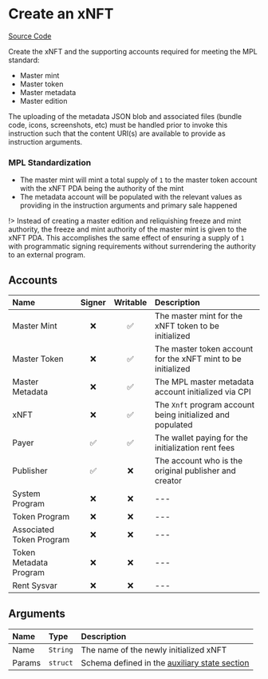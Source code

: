 # Create an xNFT

[Source Code](https://github.com/coral-xyz/xnft/blob/master/programs/xnft/src/instructions/create_xnft.rs)

Create the xNFT and the supporting accounts required for meeting the MPL standard:

- Master mint
- Master token
- Master metadata
- Master edition

The uploading of the metadata JSON blob and associated files (bundle code, icons, screenshots, etc) must be handled prior to invoke this instruction such that the content URI(s) are available to provide as instruction arguments.

### MPL Standardization

- The master mint will mint a total supply of `1` to the master token account with the xNFT PDA being the authority of the mint
- The metadata account will be populated with the relevant values as providing in the instruction arguments and primary sale happened

!> Instead of creating a master edition and reliquishing freeze and mint authority, the freeze and mint authority of the master mint is given to the xNFT PDA. This accomplishes the same effect of ensuring a supply of `1` with programmatic signing requirements without surrendering the authority to an external program.

## Accounts

| Name                     | Signer | Writable | Description                                                  |
| :----------------------- | :----: | :------: | :----------------------------------------------------------- |
| Master Mint              |   ❌   |    ✅    | The master mint for the xNFT token to be initialized         |
| Master Token             |   ❌   |    ✅    | The master token account for the xNFT mint to be initialized |
| Master Metadata          |   ❌   |    ✅    | The MPL master metadata account initialized via CPI          |
| xNFT                     |   ❌   |    ✅    | The `Xnft` program account being initialized and populated   |
| Payer                    |   ✅   |    ✅    | The wallet paying for the initialization rent fees           |
| Publisher                |   ✅   |    ❌    | The account who is the original publisher and creator        |
| System Program           |   ❌   |    ❌    | ---                                                          |
| Token Program            |   ❌   |    ❌    | ---                                                          |
| Associated Token Program |   ❌   |    ❌    | ---                                                          |
| Token Metadata Program   |   ❌   |    ❌    | ---                                                          |
| Rent Sysvar              |   ❌   |    ❌    | ---                                                          |

## Arguments

| Name   | Type     | Description                                                          |
| :----- | :------- | :------------------------------------------------------------------- |
| Name   | `String` | The name of the newly initialized xNFT                               |
| Params | `struct` | Schema defined in the [auxiliary state section](/state/auxiliary.md) |

